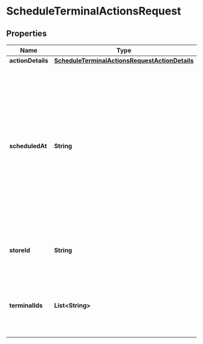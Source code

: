 

# ScheduleTerminalActionsRequest


## Properties

| Name | Type | Description | Notes |
|------------ | ------------- | ------------- | -------------|
|**actionDetails** | [**ScheduleTerminalActionsRequestActionDetails**](ScheduleTerminalActionsRequestActionDetails.md) |  |  [optional] |
|**scheduledAt** | **String** | The date and time when the action should happen.  Format: [RFC 3339](https://www.rfc-editor.org/rfc/rfc3339), but without the **Z** before the time offset. For example, **2021-11-15T12:16:21+01:00**  The action is sent with the first [maintenance call](https://docs.adyen.com/point-of-sale/automating-terminal-management/terminal-actions-api#when-actions-take-effect) after the specified date and time in the time zone of the terminal.  An empty value causes the action to be sent as soon as possible: at the next maintenance call. |  [optional] |
|**storeId** | **String** | The unique ID of the [store](https://docs.adyen.com/api-explorer/#/ManagementService/latest/get/stores). If present, all terminals in the &#x60;terminalIds&#x60; list must be assigned to this store. |  [optional] |
|**terminalIds** | **List&lt;String&gt;** | A list of unique IDs of the terminals to apply the action to. You can extract the IDs from the [GET &#x60;/terminals&#x60;](https://docs.adyen.com/api-explorer/#/ManagementService/latest/get/terminals) response. Maximum length: 100 IDs. |  [optional] |



